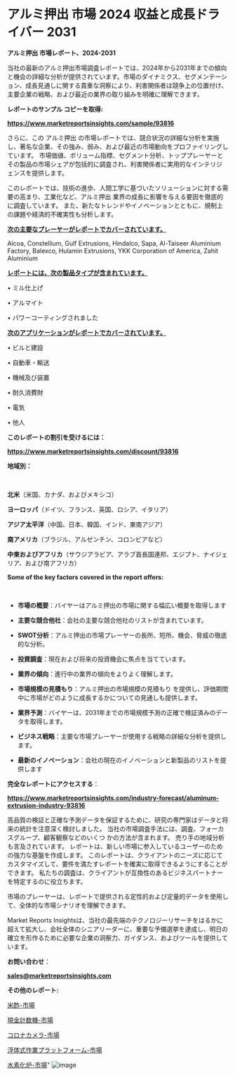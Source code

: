 # アルミ押出 市場 2024 収益と成長ドライバー 2031

<strong>アルミ押出 市場レポート、2024-2031</strong>

当社の最新のアルミ押出市場調査レポートでは、2024年から2031年までの傾向と機会の詳細な分析が提供されています。市場のダイナミクス、セグメンテーション、成長見通しに関する貴重な洞察により、利害関係者は競争上の位置付け、主要企業の戦略、および最近の業界の取り組みを明確に理解できます。



<strong>レポートのサンプル コピーを取得:</strong> <a href=https://www.marketreportsinsights.com/sample/93816>

<strong><u>https://www.marketreportsinsights.com/sample/93816</u></strong></a>

さらに、この アルミ押出 の市場レポートでは、競合状況の詳細な分析を実施し、著名な企業、その強み、弱み、および最近の市場動向をプロファイリングしています。 市場価値、ボリューム指標、セグメント分析、トッププレーヤーとその製品の市場シェアが包括的に調査され、利害関係者に実用的なインテリジェンスを提供します。

このレポートでは、技術の進歩、人間工学に基づいたソリューションに対する需要の高まり、工業化など、アルミ押出 業界の成長に影響を与える要因を徹底的に調査しています。 また、新たなトレンドやイノベーションとともに、規制上の課題や経済的不確実性も分析します。



<strong><u>次の主要なプレーヤーがレポートでカバーされています。</u></strong>

Alcoa, Constellium, Gulf Extrusions, Hindalco, Sapa, Al-Taiseer Aluminium Factory, Balexco, Hulamin Extrusions, YKK Corporation of America, Zahit Aluminium



<strong><u><b>レポートには、次の製品タイプが含まれています。</b></u></strong>

• ミル仕上げ

• アルマイト

• パワーコーティングされました



<strong><u><b>次のアプリケーションがレポートでカバーされています。</b></u></strong>

• ビルと建設

• 自動車・輸送

• 機械及び装置

• 耐久消費財

• 電気

• 他人



<strong><b>このレポートの割引を受けるには：</b></strong>

<a href=https://www.marketreportsinsights.com/discount/93816>

<strong><u>https://www.marketreportsinsights.com/discount/93816</u></strong></a>



<strong>地域別：</strong>

<strong> </strong>



<strong>北米</strong>（米国、カナダ、およびメキシコ）



<strong>ヨーロッパ</strong>（ドイツ、フランス、英国、ロシア、イタリア）



<strong>アジア太平洋</strong>（中国、日本、韓国、インド、東南アジア）



<strong>南アメリカ</strong>（ブラジル、アルゼンチン、コロンビアなど）



<strong>中東およびアフリカ</strong>（サウジアラビア、アラブ首長国連邦、エジプト、ナイジェリア、および南アフリカ）



<strong>Some of the key factors covered in the report offers:</strong>

<strong> </strong>
<ul>
  <li>

<strong>市場の概要</strong>：バイヤーはアルミ押出の市場に関する幅広い概要を取得します</li>
  <li>

<strong>主要な競合他社</strong>：会社の主要な競合他社のリストが含まれています。</li>
  <li>

<strong>SWOT分析</strong>：アルミ押出の市場プレーヤーの長所、短所、機会、脅威の徹底的な分析。</li>
  <li>

<strong>投資調査</strong>：現在および将来の投資機会に焦点を当てています。</li>
  <li>

<strong>業界の傾向</strong>：進行中の業界の傾向をよりよく理解します。</li>
  <li>

<strong>市場規模の見積もり</strong>：アルミ押出の市場規模の見積もり を提供し、評価期間中に市場がどのように成長するかについての見通しも提供します。</li>
  <li>

<strong>業界予測</strong>：バイヤーは、2031年までの市場規模予測の正確で検証済みのデータを取得します。</li>
  <li>

<strong>ビジネス戦略</strong>：主要な市場プレーヤーが使用する戦略の詳細な分析を提供します。</li>
  <li>

<strong>最新のイノベーション</strong>：会社の現在のイノベーションと新製品のリストを提供します</li>
</ul>


<strong>完全なレポートにアクセスする</strong>：

<a href=https://www.marketreportsinsights.com/industry-forecast/aluminum-extrusion-industry-93816>

<strong><u>https://www.marketreportsinsights.com/industry-forecast/aluminum-extrusion-industry-93816</u></strong></a>

高品質の検証と正確な予測データを保証するために、研究の専門家はデータと将来の統計を注意深く検討しました。 当社の市場調査手法には、調査、フォーカスグループ、顧客観察などのいくつ かの方法が含まれます。 売り手の地域分析も言及されています。 レポートは、新しい市場に参入しているユーザーのための強力な基盤を作成します。 このレポートは、クライアントのニーズに応じてカスタマイズして、要件を満たすレポートを確実に取得できるようにすることができます。 私たちの調査は、クライアントが互換性のあるビジネスパートナーを特定するのに役立ちます。

市場のプレーヤーは、レポートで提供される定性的および定量的データを使用して、全体的な市場シナリオを理解できます。

Market Reports Insightsは、当社の最先端のテクノロジーリサーチをはるかに超えて拡大し、会社全体のシニアリーダーに、重要な予備選挙を達成し、明日の確立を形作るために必要な企業の洞察力、ガイダンス、およびツールを提供しています。



<strong><b>お問い合わせ</b></strong>：

<a href=mailto:sales@marketreportsinsights.com>

<strong><u>sales@marketreportsinsights.com</u></strong></a>



<strong>その他のレポート:</strong>

<a href=https://www.linkedin.com/pulse/米酢-市場-2023-swot-分析と最新イノベーション-2030-analytics-achievers-24-analysis-suyjf/>米酢-市場</a>

<a href=https://www.linkedin.com/pulse/現金計数機-市場-2023-競争分析と事業成長-2030-analytics-achievers-24-analysis-8tz4f/>現金計数機-市場</a>

<a href=https://www.linkedin.com/pulse/コロナカメラ-市場-2023-競争分析と事業成長-2030-analytics-achievers-24-analysis-w2wkf/>コロナカメラ-市場</a>

<a href=https://www.linkedin.com/pulse/浮体式作業プラットフォーム-市場-2023-収益と成長ドライバー-2030-tbzjf/>浮体式作業プラットフォーム-市場</a>

<a href=https://www.linkedin.com/pulse/水素化炉-市場-2023-収益と成長ドライバー-2030-data-dive-discoveries-24-analysis-1exef/>水素化炉-市場</a>"
![image](https://github.com/gayatriri2/Market-Trends/assets/166717496/f64b26af-b51b-4d39-84fe-8cfe41fee825)
